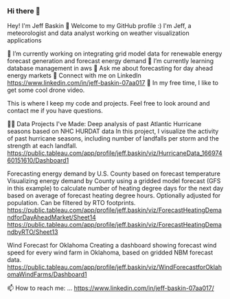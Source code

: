 ### Hi there 👋

Hey! I'm Jeff Baskin 👋
Welcome to my GitHub profile :) I'm Jeff, a meteorologist and data analyst working on weather visualization applications

🔭 I’m currently working on integrating grid model data for renewable energy forecast generation and forecast energy demand
🌱 I’m currently learning database management in aws
💬 Ask me about forecasting for day ahead energy markets
🤝 Connect with me on LinkedIn https://www.linkedin.com/in/jeff-baskin-07aa017
🎈 In my free time, I like to get some cool drone video.

This is where I keep my code and projects. Feel free to look around and contact me if you have questions.

👨‍💻 Data Projects I've Made:
Deep analysis of past Atlantic Hurricane seasons based on NHC HURDAT data
In this project, I visualize the activity of past hurricane seasons, including number of landfalls per storm and the strength at each landfall.
https://public.tableau.com/app/profile/jeff.baskin/viz/HurricaneData_16697460151610/Dashboard1

Forecasting energy demand by U.S. County based on forecast temperature
Visualizing energy demand by County using a gridded model forecast (GFS in this example) to calculate number of heating degree days for the next day based on average of forecast heating degree hours. Optionally adjusted for population. Can be filtered by RTO footprints. 
https://public.tableau.com/app/profile/jeff.baskin/viz/ForecastHeatingDemandforDayAheadMarket/Sheet14
https://public.tableau.com/app/profile/jeff.baskin/viz/ForecastHeatingDemandbyRTO/Sheet13

Wind Forecast for Oklahoma
Creating a dashboard showing forecast wind speed for every wind farm in Oklahoma, based on gridded NBM forecast data.
https://public.tableau.com/app/profile/jeff.baskin/viz/WindForecastforOklahomaWindFarms/Dashboard1

📫 How to reach me: ... https://www.linkedin.com/in/jeff-baskin-07aa017/
